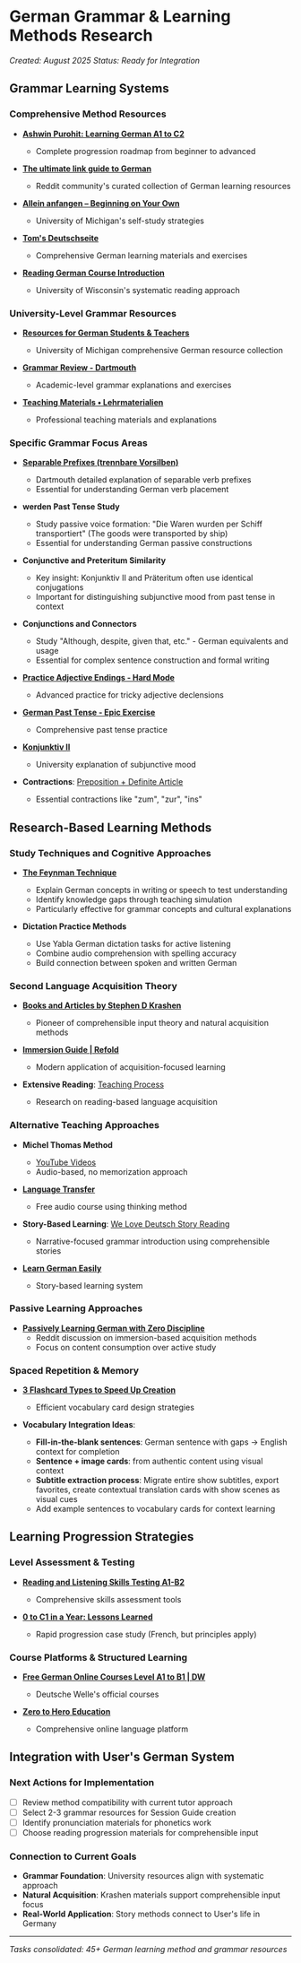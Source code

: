 # German Grammar & Learning Methods Research

*Created: August 2025*
*Status: Ready for Integration*

## Grammar Learning Systems

### Comprehensive Method Resources
- **[Ashwin Purohit: Learning German A1 to C2](https://puroh.it/learning-german-a1-to-c2/)**
  - Complete progression roadmap from beginner to advanced
  
- **[The ultimate link guide to German](https://www.reddit.com/r/German/comments/bkmtx3/the_ultimate_link_guide_to_german/)**
  - Reddit community's curated collection of German learning resources

- **[Allein anfangen – Beginning on Your Own](https://resources.german.lsa.umich.edu/lernstrategien/allein-anfangen/)**
  - University of Michigan's self-study strategies

- **[Tom's Deutschseite](http://www.deutschseite.de/inhalt.html)**
  - Comprehensive German learning materials and exercises

- **[Reading German Course Introduction](https://courses.dcs.wisc.edu/wp/readinggerman/introduction/)**
  - University of Wisconsin's systematic reading approach

### University-Level Grammar Resources
- **[Resources for German Students & Teachers](https://resources.german.lsa.umich.edu/)**
  - University of Michigan comprehensive German resource collection
  
- **[Grammar Review - Dartmouth](http://www.dartmouth.edu/~deutsch/Grammatik/Grammatik.html)**
  - Academic-level grammar explanations and exercises
  
- **[Teaching Materials • Lehrmaterialien](https://www.nthuleen.com/teach/grammar.html)**
  - Professional teaching materials and explanations

### Specific Grammar Focus Areas
- **[Separable Prefixes (trennbare Vorsilben)](http://www.dartmouth.edu/~deutsch/Grammatik/Wortbildung/Separables.html)**
  - Dartmouth detailed explanation of separable verb prefixes
  - Essential for understanding German verb placement
  
- **werden Past Tense Study**
  - Study passive voice formation: "Die Waren wurden per Schiff transportiert" (The goods were transported by ship)
  - Essential for understanding German passive constructions
  
- **Conjunctive and Preteritum Similarity**
  - Key insight: Konjunktiv II and Präteritum often use identical conjugations
  - Important for distinguishing subjunctive mood from past tense in context
  
- **Conjunctions and Connectors**
  - Study "Although, despite, given that, etc." - German equivalents and usage
  - Essential for complex sentence construction and formal writing
  
- **[Practice Adjective Endings - Hard Mode](https://yourdailygerman.com/german-adjective-endings-practice/)**
  - Advanced practice for tricky adjective declensions
  
- **[German Past Tense - Epic Exercise](https://yourdailygerman.com/exercise-german-past-tense/)**
  - Comprehensive past tense practice
  
- **[Konjunktiv II](https://resources.german.lsa.umich.edu/grammatik/konjunktiv2/)**
  - University explanation of subjunctive mood
  
- **Contractions**: [Preposition + Definite Article](https://blogs.transparent.com/contraction-of-prepositions-and-definite-articles-in-german/)
  - Essential contractions like "zum", "zur", "ins"

## Research-Based Learning Methods

### Study Techniques and Cognitive Approaches
- **[The Feynman Technique](https://www.youtube.com/watch?v=tkm0TNFzIeg)**
  - Explain German concepts in writing or speech to test understanding
  - Identify knowledge gaps through teaching simulation
  - Particularly effective for grammar concepts and cultural explanations
  
- **Dictation Practice Methods**
  - Use Yabla German dictation tasks for active listening
  - Combine audio comprehension with spelling accuracy
  - Build connection between spoken and written German

### Second Language Acquisition Theory
- **[Books and Articles by Stephen D Krashen](http://www.sdkrashen.com/)**
  - Pioneer of comprehensible input theory and natural acquisition methods
  
- **[Immersion Guide | Refold](https://refold.la/roadmap/stage-2/b/immersion-guide)**
  - Modern application of acquisition-focused learning
  
- **Extensive Reading**: [Teaching Process](http://beniko-mason.net/)
  - Research on reading-based language acquisition

### Alternative Teaching Approaches
- **Michel Thomas Method**
  - [YouTube Videos](https://www.youtube.com/results?search_query=michel+thomas+german)
  - Audio-based, no memorization approach
  
- **[Language Transfer](https://www.languagetransfer.org/)**
  - Free audio course using thinking method
  
- **Story-Based Learning**: [We Love Deutsch Story Reading](http://www.welovedeutsch.com/story-reading)
  - Narrative-focused grammar introduction using comprehensible stories
  
- **[Learn German Easily](https://learn-german-easily.com/)**
  - Story-based learning system

### Passive Learning Approaches
- **[Passively Learning German with Zero Discipline](https://www.reddit.com/r/German/comments/6ndepv/passively_learning_german_with_zero_discipline/)**
  - Reddit discussion on immersion-based acquisition methods
  - Focus on content consumption over active study

### Spaced Repetition & Memory
- **[3 Flashcard Types to Speed Up Creation](https://blog.fluent-forever.com/three-new-flashcard-types/)**
  - Efficient vocabulary card design strategies
  
- **Vocabulary Integration Ideas**:
  - **Fill-in-the-blank sentences**: German sentence with gaps → English context for completion
  - **Sentence + image cards**: from authentic content using visual context
  - **Subtitle extraction process**: Migrate entire show subtitles, export favorites, create contextual translation cards with show scenes as visual cues
  - Add example sentences to vocabulary cards for context learning

## Learning Progression Strategies

### Level Assessment & Testing
- **[Reading and Listening Skills Testing A1-B2](https://www.reddit.com/r/German/comments/lo801e/a_good_site_for_testing_your_reading_and/)**
  - Comprehensive skills assessment tools
  
- **[0 to C1 in a Year: Lessons Learned](https://www.reddit.com/r/French/comments/7j37er/0_to_c1_in_a_year_lessons_learned/)**
  - Rapid progression case study (French, but principles apply)

### Course Platforms & Structured Learning
- **[Free German Online Courses Level A1 to B1 | DW](https://learngerman.dw.com/en/overview)**
  - Deutsche Welle's official courses
  
- **[Zero to Hero Education](https://www.zerotohero.ca)**
  - Comprehensive online language platform

## Integration with User's German System

### Next Actions for Implementation
- [ ] Review method compatibility with current tutor approach
- [ ] Select 2-3 grammar resources for Session Guide creation
- [ ] Identify pronunciation materials for phonetics work
- [ ] Choose reading progression materials for comprehensible input

### Connection to Current Goals
- **Grammar Foundation**: University resources align with systematic approach
- **Natural Acquisition**: Krashen materials support comprehensible input focus
- **Real-World Application**: Story methods connect to User's life in Germany

---
*Tasks consolidated: 45+ German learning method and grammar resources*